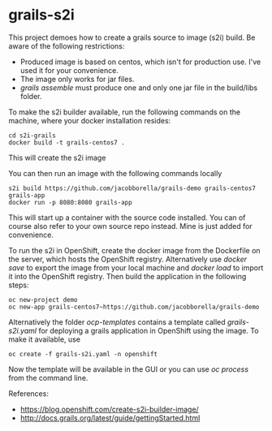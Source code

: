 # grails-s2i
This project demoes how to create a grails source to image (s2i) build. Be aware of the following restrictions:
* Produced image is based on centos, which isn't for production use. I've used it for your convenience.
* The image only works for jar files.
* *grails assemble* must produce one and only one jar file in the build/libs folder.

To make the s2i builder available, run the following commands on the machine, where your docker installation resides:
```
cd s2i-grails
docker build -t grails-centos7 .
```

This will create the s2i image

You can then run an image with the following commands locally
```
s2i build https://github.com/jacobborella/grails-demo grails-centos7 grails-app
docker run -p 8080:8080 grails-app
```

This will start up a container with the source code installed. You can of course also refer to your own source repo instead. Mine is just added for convenience.

To run the s2i in OpenShift, create the docker image from the Dockerfile on the server, which hosts the OpenShift registry. Alternatively use *docker save* to export the image from your local machine and *docker load* to import it into the OpenShift registry. Then build the application in the following steps:

```
oc new-project demo
oc new-app grails-centos7~https://github.com/jacobborella/grails-demo
```
Alternatively the folder *ocp-templates* contains a template called *grails-s2i.yaml* for deploying a grails application in OpenShift using the image. To make it available, use
```
oc create -f grails-s2i.yaml -n openshift
```
Now the template will be available in the GUI or you can use *oc process* from the command line.

References:
* https://blog.openshift.com/create-s2i-builder-image/
* http://docs.grails.org/latest/guide/gettingStarted.html
